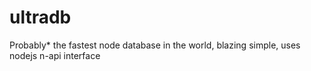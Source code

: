 # ultradb
Probably* the fastest node database in the world, blazing simple, uses nodejs n-api interface
